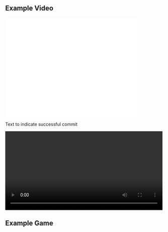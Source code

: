 ## Example Video

<iframe width="420" height="315" src="/Video/Test.mov" frameborder="0" allowfullscreen></iframe>

Text to indicate successful commit

<video controls width="500">

    <source src="amschel-de-r.github.io/insar2020/Video/Test.mov"
            type="video/mov">

    Sorry, your browser doesn't support embedded videos.
</video>

## Example Game
